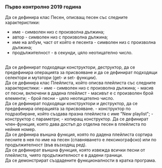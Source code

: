 ### Първо контролно 2019 година
Да се дефинира клас Песен, описващ песен със следните характеристики:
- име - символен низ с произволна дължина;
- автор - символен низ с произволна дължина;
- име на албум, част от който е песента - символен низ с произволна дължина;
- продължителност - в секунди, цяло неотицателно число.
<br />
Да се дефинират подходящи конструктори, деструктор, да се предефинира операцията за присвояване и да се дефинират подходящи селектори и мутатори (get- и set- функции). <br />
Да се дефинира клас Плейлиста, който описва плейлиста със следните характеристики:
- име - символен низ с произволна дължина;
- масив от песни, включени в дадена плейлист - масивът е с произволен брой елементи;
- брой песни - цяло неотицателно число.<br />
Да се дефинират подходящи конструктори и деструктор, да се предефинира операцията за присвояване.
- конструктор по подразбиране, който създава празна плейлиста с име "New playlist";
- конструктор с параметри;
- копиращ конструктор.
Да се дефинират член-функция, която дава достъп до отделна песен в плейлиста по нейния номер.<br />
Да се дефинира външна функция, която по дадена плейлиста сортира песните в нея по име на песен (спавняването е лексикографско) или по продължителност (във възходящ ред). <br />
Да се дефинират външна функция, която извежда всички песни от плейлиста, чиято продължителност е в дадени граници. <br />
Да се демонстрират създадените функционалности в кратка програма.
